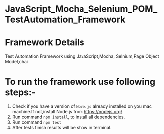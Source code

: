 # JavaScript_Mocha_Selenium_POM_TestAutomation_Framework

# Framework Details
Test Automation Framework using JavaScript,Mocha, Selnium,Page Object Model,chai

# To run the framework use following steps:-
1. Check if you have a version of `Node.js` already installed on you mac machine.If not,install Node.js from https://nodejs.org/ 
2. Run command `npm install`, to install all dependencies.
3. Run command `npm test`
5. After tests finish results will be show in terminal.


